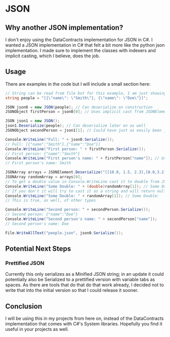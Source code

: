 # JSON

## Why another JSON implementation?
I don't enjoy using the DataContracts implementation for JSON in C#. I wanted a JSON implementation
in C# that felt a  bit more like the python json implementation. I made sure to implement the classes
with indexers and implicit casting, which I believe, does the job.

## Usage
There are examples in the code but I will include a small section here:
```c#
// String can be read from file but for this example, I am just showing the full string.
string people = "[{\"name\": \"Smith\"}, {\"name\": \"Doe\"}]";

JSON json0 = new JSON(people); // Can deserialize on construction
JSONObject firstPerson = json0[0]; // Uses implicit cast from JSONElement to JSONObject

JSON json1 = new JSON();
json1.Deserialize(people); // Can deserialize later on as well
JSONObject secondPerson = json1[1]; // Could have just as easily been json0[1]

Console.WriteLine("Full: " + json0.Serialize());
// Full: [{"name":"Smith"},{"name":"Doe"}]
Console.WriteLine("First person: " + firstPerson.Serialize());
// First person: {"name":"Smith"}
Console.WriteLine("First person's name: " + firstPerson["name"]); // Uses implicit cast from JSONElement to string
// First person's name: Smith

JSONArray arrays = JSONElement.Deserialize("[[10.0, 1.5, 2.3],[0.0,3.2]]");
JSONArray randomArray = arrays[0];
// To get a double value in Console.WriteLine cast it to double from JSONElement
Console.WriteLine("Some Double: " + (double)randomArray[1]); // Some Double: 1.5
// If you don't it will try to cast it as a string and will return null
Console.WriteLine("Some Double: " + randomArray[1]); // Some Double: 
// This is true, as well, of other types

Console.WriteLine("Second person: " + secondPerson.Serialize());
// Second person: {"name":"Doe"}
Console.WriteLine("Second person's name: " + secondPerson["name"]);
// Second person's name: Doe

File.WriteAllText("people.json", json0.Serialize());
```

## Potential Next Steps
### Prettified JSON
Currently this only serializes as a Minified JSON string; in an update it could potentially also be Serialized
to a prettified version with variable tabs as spaces. As there are tools that do that do that work already,
I decided not to write that into the initial version so that I could release it sooner.

## Conclusion
I will be using this in my projects from here on, instead of the DataContracts implementation that comes
with C#'s System libraries. Hopefully you find it useful in your projects as well.

